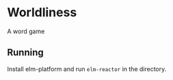 # Worldliness

A word game

## Running

Install elm-platform and run `elm-reactor` in the directory.
